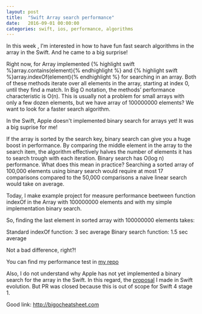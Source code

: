 ```yaml
---
layout: post
title:  "Swift Array search performance"
date:   2016-09-01 00:00:00
categories: swift, ios, performance, algorithms
---
```


In this week , I'm interested in how to have fun fast search algorithms in the array in the Swift. And he came to a big surprise!


Right now, for Array implemented {% highlight swift %}array.contains(element){% endhighlight %} and {% highlight swift %}array.indexOf(element){% endhighlight %} for searching in an array. Both of these methods iterate over all elements in the array, starting at index 0, until they find a match. In Big O notation, the methods’ performance characteristic is O(n). This is usually not a problem for small arrays with only a few dozen elements, but we have array of 100000000 elements? We want to look for a faster search algorithm.

In the Swift, Apple doesn't implemented binary search for arrays yet! It was a big suprise for me!

If the array is sorted by the search key, binary search can give you a huge boost in performance. By comparing the middle element in the array to the search item, the algorithm effectively halves the number of elements it has to search trough with each iteration. Binary search has O(log n) performance. What does this mean in practice? Searching a sorted array of 100,000 elements using binary search would require at most 17 comparisons compared to the 50,000 comparisons a naive linear search would take on average.

Today, I make example project for measure performance beetween function indexOf in the Array with 100000000 elements and with my simple implementation binary search. 

So, finding the last element in sorted array with 100000000 elements takes:

Standard indexOf function: 3 sec average
Binary search function: 1.5 sec average

Not a bad difference, right?!

You can find my performance test in <a href="https://github.com/vasilenkoigor/SwiftArraySearchMeasureTest">my repo<a/>

Also, I do not understand why Apple has not yet implemented a binary search for the array in the Swift. In this regard, the <a href="https://github.com/apple/swift-evolution/pull/516">proposal<a/> I made in Swift evolution. But PR was closed because this is out of scope for Swift 4 stage 1.

Good link: http://bigocheatsheet.com